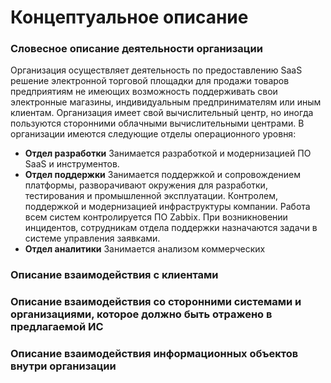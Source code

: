 # Концептуальное описание
### Словесное описание деятельности организации
Организация осуществляет деятельность по предоставлению SaaS решение электронной торговой площадки для продажи товаров предприятиям не имеющих возможность поддерживать свои электронные магазины, индивидуальным предпринимателям или иным клиентам. Организация имеет свой вычислительный центр, но иногда пользуются сторонними облачными вычислительными центрами.
В организации имеются следующие отделы операционного уровня:
- **Отдел разработки**
Занимается разработкой и модернизацией ПО SaaS и инструментов.
- **Отдел поддержки**
Занимается поддержкой и сопровождением платформы, разворачивают окружения для разработки, тестирования и промышленной эксплуатации.  Контролем, поддержкой и модернизацией инфраструктуры компании. Работа всем систем контролируется ПО Zabbix. При возникновении инцидентов, сотрудникам отдела поддержки назначаются задачи в системе управления заявками. 
- **Отдел аналитики**
Занимается анализом коммерческих 

### Описание взаимодействия с клиентами
### Описание взаимодействия со сторонними системами и организациями, которое должно быть отражено в предлагаемой ИС
### Описание взаимодействия информационных объектов внутри организации
